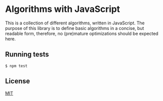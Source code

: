 # Algorithms with JavaScript

  This is a collection of different algorithms, written in JavaScript.
  The purpose of this library is to define basic algorithms in a concise,
  but readable form, therefore, no (pre)mature optimizations should be
  expected here.

## Running tests

```
$ npm test
```

## License

  [MIT](LICENSE)
